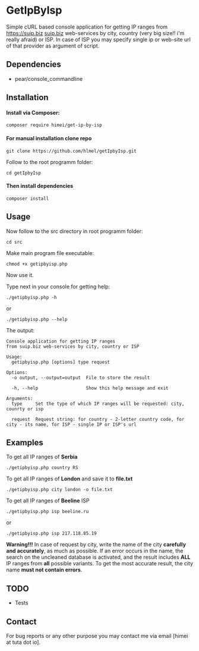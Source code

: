 # GetIpByIsp

Simple cURL based console application for getting IP ranges from https://suip.biz [suip.biz](https://suip.biz) web-services by city, country (very big size!! i'm really afraid) or ISP. In case of ISP you may specify single ip or web-site url of that provider as argument of script. 

## Dependencies

* pear/console_commandline

## Installation

#### Install via Composer:

```shell
composer require himei/get-ip-by-isp
```

#### For manual installation clone repo

```shell
git clone https://github.com/hlmel/getIpbyIsp.git
```

Follow to the root programm folder:

```shell
cd getIpbyIsp
```

#### Then install dependencies

```shell
composer install
```

## Usage

Now follow to the src directory in root programm folder:

```shell
cd src
```

Make main program file executable:

```shell
chmod +x getipbyisp.php
```

Now use it.

Type next in your console for getting help:

```shell
./getipbyisp.php -h
```

or

```shell
./getipbyisp.php --help
```

The output:

```shell
Console application for getting IP ranges 
from suip.biz web-services by city, country or ISP

Usage:
  getipbyisp.php [options] type request

Options:
  -o output, --output=output  File to store the result
                              
  -h, --help                  Show this help message and exit

Arguments:
  type     Set the type of which IP ranges will be requested: city, counrty or isp
           
  request  Request string: for country - 2-letter country code, for city - its name, for ISP - single IP or ISP's url
```

## Examples

To get all IP ranges of **Serbia**

```shell
./getipbyisp.php country RS
```

To get all IP ranges of **London** and save it to **file.txt**

```shell
./getipbyisp.php city london -o file.txt
```

To get all IP ranges of **Beeline** ISP

```shell
./getipbyisp.php isp beeline.ru
```

or

```shell
./getipbyisp.php isp 217.118.85.19
```

**Warning!!!** In case of request by city, write the name of the city **carefully and accurately**, as much as possible. If an error occurs in the name, the search on the uncleaned database is activated, and the result includes **ALL** IP ranges from **all** possible variants. To get the most accurate result, the city name **must not contain errors**.

## TODO

* Tests

## Contact

For bug reports or any other purpose you may contact me via email [himei at tuta dot io].

